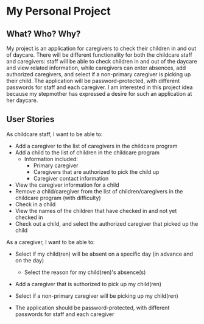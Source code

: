 # My Personal Project

## What? Who? Why?

My project is an application for caregivers to check their children in and out of daycare. There will be different functionality for both the childcare staff and caregivers: staff will be able to check children in and out of the daycare and view related information, while caregivers can enter absences, add authorized caregivers, and select if a non-primary caregiver is picking up their child. The application will be password-protected, with different passwords for staff and each caregiver. I am interested in this project idea because my stepmother has expressed a desire for such an application at her daycare.

## User Stories

As childcare staff, I want to be able to:
- Add a caregiver to the list of caregivers in the childcare program
- Add a child to the list of children in the childcare program
  - Information included:
    - Primary caregiver
    - Caregivers that are authorized to pick the child up
    - Caregiver contact information
- View the caregiver information for a child
- Remove a child/caregiver from the list of children/caregivers in the childcare program (with difficulty)
- Check in a child
- View the names of the children that have checked in and not yet checked in
- Check out a child, and select the authorized caregiver that picked up the child

As a caregiver, I want to be able to:
- Select if my child(ren) will be absent on a specific day (in advance and on the day)
  - Select the reason for my child(ren)'s absence(s)
- Add a caregiver that is authorized to pick up my child(ren)
- Select if a non-primary caregiver will be picking up my child(ren)

- The application should be password-protected, with different passwords for staff and each caregiver
